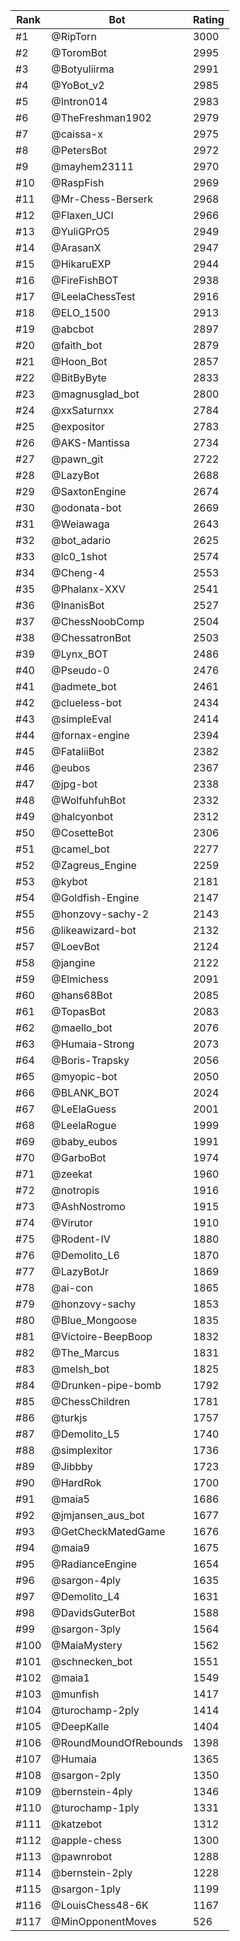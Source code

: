 Rank|Bot|Rating
---|---|---
#1|@RipTorn|3000
#2|@ToromBot|2995
#3|@Botyuliirma|2991
#4|@YoBot_v2|2985
#5|@Intron014|2983
#6|@TheFreshman1902|2979
#7|@caissa-x|2975
#8|@PetersBot|2972
#9|@mayhem23111|2970
#10|@RaspFish|2969
#11|@Mr-Chess-Berserk|2968
#12|@Flaxen_UCI|2966
#13|@YuliGPrO5|2949
#14|@ArasanX|2947
#15|@HikaruEXP|2944
#16|@FireFishBOT|2938
#17|@LeelaChessTest|2916
#18|@ELO_1500|2913
#19|@abcbot|2897
#20|@faith_bot|2879
#21|@Hoon_Bot|2857
#22|@BitByByte|2833
#23|@magnusglad_bot|2800
#24|@xxSaturnxx|2784
#25|@expositor|2783
#26|@AKS-Mantissa|2734
#27|@pawn_git|2722
#28|@LazyBot|2688
#29|@SaxtonEngine|2674
#30|@odonata-bot|2669
#31|@Weiawaga|2643
#32|@bot_adario|2625
#33|@lc0_1shot|2574
#34|@Cheng-4|2553
#35|@Phalanx-XXV|2541
#36|@InanisBot|2527
#37|@ChessNoobComp|2504
#38|@ChessatronBot|2503
#39|@Lynx_BOT|2486
#40|@Pseudo-0|2476
#41|@admete_bot|2461
#42|@clueless-bot|2434
#43|@simpleEval|2414
#44|@fornax-engine|2394
#45|@FataliiBot|2382
#46|@eubos|2367
#47|@jpg-bot|2338
#48|@WolfuhfuhBot|2332
#49|@halcyonbot|2312
#50|@CosetteBot|2306
#51|@camel_bot|2277
#52|@Zagreus_Engine|2259
#53|@kybot|2181
#54|@Goldfish-Engine|2147
#55|@honzovy-sachy-2|2143
#56|@likeawizard-bot|2132
#57|@LoevBot|2124
#58|@jangine|2122
#59|@Elmichess|2091
#60|@hans68Bot|2085
#61|@TopasBot|2083
#62|@maello_bot|2076
#63|@Humaia-Strong|2073
#64|@Boris-Trapsky|2056
#65|@myopic-bot|2050
#66|@BLANK_BOT|2024
#67|@LeElaGuess|2001
#68|@LeelaRogue|1999
#69|@baby_eubos|1991
#70|@GarboBot|1974
#71|@zeekat|1960
#72|@notropis|1916
#73|@AshNostromo|1915
#74|@Virutor|1910
#75|@Rodent-IV|1880
#76|@Demolito_L6|1870
#77|@LazyBotJr|1869
#78|@ai-con|1865
#79|@honzovy-sachy|1853
#80|@Blue_Mongoose|1835
#81|@Victoire-BeepBoop|1832
#82|@The_Marcus|1831
#83|@melsh_bot|1825
#84|@Drunken-pipe-bomb|1792
#85|@ChessChildren|1781
#86|@turkjs|1757
#87|@Demolito_L5|1740
#88|@simplexitor|1736
#89|@Jibbby|1723
#90|@HardRok|1700
#91|@maia5|1686
#92|@jmjansen_aus_bot|1677
#93|@GetCheckMatedGame|1676
#94|@maia9|1675
#95|@RadianceEngine|1654
#96|@sargon-4ply|1635
#97|@Demolito_L4|1631
#98|@DavidsGuterBot|1588
#99|@sargon-3ply|1564
#100|@MaiaMystery|1562
#101|@schnecken_bot|1551
#102|@maia1|1549
#103|@munfish|1417
#104|@turochamp-2ply|1414
#105|@DeepKalle|1404
#106|@RoundMoundOfRebounds|1398
#107|@Humaia|1365
#108|@sargon-2ply|1350
#109|@bernstein-4ply|1346
#110|@turochamp-1ply|1331
#111|@katzebot|1312
#112|@apple-chess|1300
#113|@pawnrobot|1288
#114|@bernstein-2ply|1228
#115|@sargon-1ply|1199
#116|@LouisChess48-6K|1167
#117|@MinOpponentMoves|526
